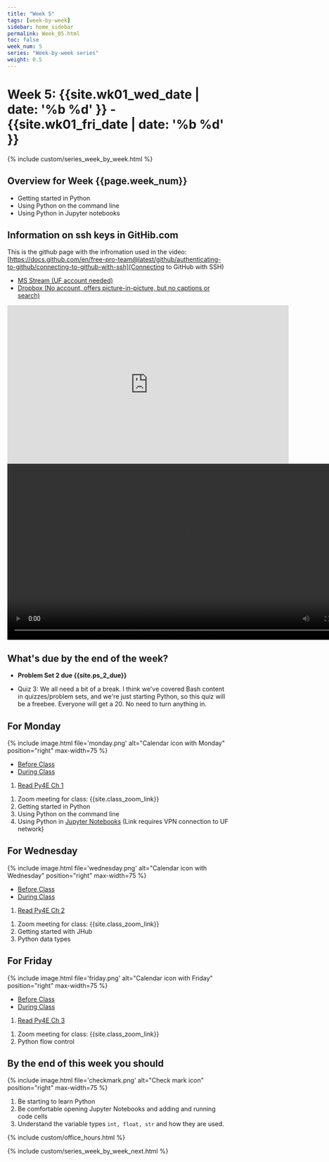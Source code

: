 ```yaml
---
title: "Week 5"
tags: [week-by-week]
sidebar: home_sidebar
permalink: Week_05.html
toc: false
week_num: 5
series: "Week-by-week series"
weight: 0.5
---
```


# Week 5: {{site.wk01_wed_date | date: '%b %d' }} - {{site.wk01_fri_date | date: '%b %d' }}


{% include custom/series_week_by_week.html %}

## Overview for Week {{page.week_num}}

* Getting started in Python
* Using Python on the command line
* Using Python in Jupyter notebooks

## Information on ssh keys in GitHib.com

This is the github page with the infromation used in the video: [https://docs.github.com/en/free-pro-team@latest/github/authenticating-to-github/connecting-to-github-with-ssh](Connecting to GitHub with SSH)

<ul id="VideoTabs" class="nav nav-tabs">
    <li class="active"><a href="#Stream_1" data-toggle="tab">MS Stream (UF account needed)</a></li>
    <li><a href="#Dropbox_1" data-toggle="tab">Dropbox (No account, offers picture-in-picture, but no captions or search)</a></li>
</ul>
<div class="tab-content">
    <div role="tabpanel" class="tab-pane active" id="Stream_1">
        <iframe width="640" height="360" src="https://web.microsoftstream.com/embed/video/b0e02a2d-f108-44ff-aea2-276d98a8b524?autoplay=false&amp;showinfo=true" allowfullscreen style="border:none;"></iframe></iframe>
    </div>
    <div role="tabpanel" class="tab-pane" id="Dropbox_1">
        <video width="800"  controls>
          <source src="https://www.dropbox.com/s/dst0ai6pj255bq9/Using_ssh_keys_with_github.com.mp4?dl=1" type="video/mp4" />
        </video>
    </div>
</div>

## What's due by the end of the week?

* **Problem Set 2 due {{site.ps_2_due}}**
<!-- * Quiz 3 will be available on Monday. It is due {{site.quiz_3_due}}-->
* Quiz 3: We all need a bit of a break. I think we've covered Bash content in quizzes/problem sets, and we're just starting Python, so this quiz will be a freebee. Everyone will get a 20. No need to turn anything in.

## For Monday

{% include image.html file='monday.png' alt="Calendar icon with Monday" position="right" max-width=75 %}

<ul id="MondayTabs" class="nav nav-tabs">
    <li class="active"><a href="#MonBefore" data-toggle="tab">Before Class</a></li>
    <li><a href="#MonDuring" data-toggle="tab">During Class</a></li>
</ul>
<div class="tab-content">
    <div role="tabpanel" class="tab-pane active" id="MonBefore">
        <ol>
          <li><a href="py4e_1.html">Read Py4E Ch 1</a></li>
        </ol>
    </div>
    <div role="tabpanel" class="tab-pane" id="MonDuring">
        <ol>
          <li>Zoom meeting for class: {{site.class_zoom_link}}</li>
          <li>Getting started in Python</li>
          <li>Using Python on the command line</li>
          <li>Using Python in <a href="https://jhub.rc.ufl.edu/">Jupyter Notebooks</a> (Link requires VPN connection to UF network)</li>
        </ol>
    </div>
</div>

## For Wednesday

{% include image.html file='wednesday.png' alt="Calendar icon with Wednesday" position="right" max-width=75 %}

<ul id="WednesdayTabs" class="nav nav-tabs">
    <li class="active"><a href="#WedBefore" data-toggle="tab">Before Class</a></li>
    <li><a href="#WedDuring" data-toggle="tab">During Class</a></li>
</ul>
<div class="tab-content">
    <div role="tabpanel" class="tab-pane active" id="WedBefore">
        <ol>
          <li><a href="https://github.com/comptoolsres/Jupyter_content/blob/main/py4e_ch2_varaibles_and_types.ipynb">Read Py4E Ch 2</a></li>
        </ol>
    </div>
    <div role="tabpanel" class="tab-pane" id="WedDuring">
        <ol>
          <li>Zoom meeting for class: {{site.class_zoom_link}}</li>
          <li>Getting started with JHub</li>
          <li>Python data types</li>
        </ol>
    </div>
</div>

## For Friday

{% include image.html file='friday.png' alt="Calendar icon with Friday" position="right" max-width=75 %}

<ul id="FridayTabs" class="nav nav-tabs">
    <li class="active"><a href="#FriBefore" data-toggle="tab">Before Class</a></li>
    <li><a href="#FriDuring" data-toggle="tab">During Class</a></li>
</ul>
<div class="tab-content">
    <div role="tabpanel" class="tab-pane active" id="FriBefore">
        <ol>
          <li><a href="https://github.com/comptoolsres/Jupyter_content/blob/main/p,y4e_ch3_flow_control.ipynb">Read Py4E Ch 3</a></li>
        </ol>
    </div>
    <div role="tabpanel" class="tab-pane" id="FriDuring">
        <ol>
          <li>Zoom meeting for class: {{site.class_zoom_link}}</li>
          <li>Python flow control</li>
        </ol>
    </div>
</div>

## By the end of this week you should

{% include image.html file='checkmark.png' alt="Check mark icon" position="right" max-width=75 %}

1. Be starting to learn Python
1. Be comfortable opening Jupyter Notebooks and adding and running code cells
1. Understand the variable types `int, float, str` and how they are used.

{% include custom/office_hours.html %}

{% include custom/series_week_by_week_next.html %}